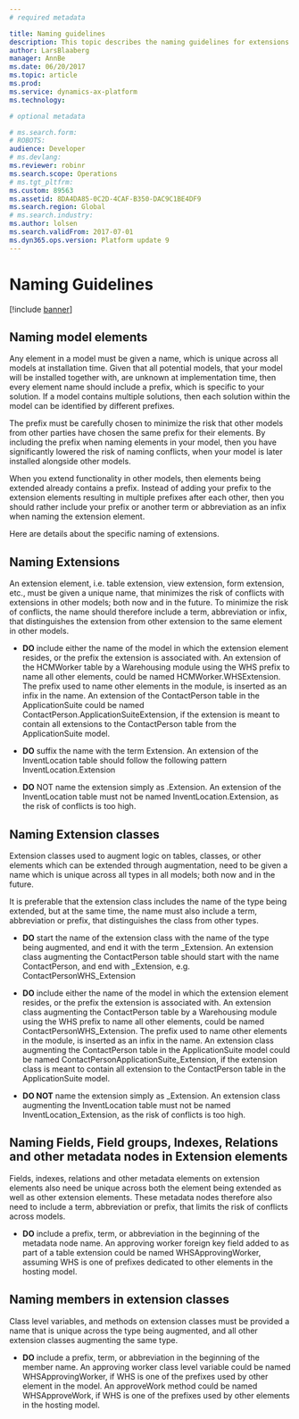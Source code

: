 ```yaml
---
# required metadata

title: Naming guidelines
description: This topic describes the naming guidelines for extensions.
author: LarsBlaaberg
manager: AnnBe
ms.date: 06/20/2017
ms.topic: article
ms.prod: 
ms.service: dynamics-ax-platform
ms.technology: 

# optional metadata

# ms.search.form: 
# ROBOTS: 
audience: Developer
# ms.devlang: 
ms.reviewer: robinr
ms.search.scope: Operations
# ms.tgt_pltfrm: 
ms.custom: 89563
ms.assetid: 8DA4DA85-0C2D-4CAF-B350-DAC9C1BE4DF9
ms.search.region: Global
# ms.search.industry: 
ms.author: lolsen
ms.search.validFrom: 2017-07-01
ms.dyn365.ops.version: Platform update 9
---
```


# Naming Guidelines

[!include [banner](../includes/banner.md)]

## Naming model elements
Any element in a model must be given a name, which is unique across all models at installation time. 
Given that all potential models, that your model will be installed together with, are unknown at implementation time, then every element name should include a prefix, which is specific to your solution. 
If a model contains multiple solutions, then each solution within the model can be identified by different prefixes.

The prefix must be carefully chosen to minimize the risk that other models from other parties have chosen the same prefix for their elements.
By including the prefix when naming elements in your model, then you have significantly lowered the risk of naming conflicts, when your model is later installed alongside other models.

When you extend functionality in other models, then elements being extended already contains a prefix. Instead of adding your prefix to the extension elements resulting in multiple prefixes after each other, then you should rather include your prefix or another term or abbreviation as an infix when naming the extension element.

Here are details about the specific naming of extensions.

## Naming Extensions

An extension element, i.e. table extension, view extension, form extension, etc.,  must be given a unique name, that minimizes the risk of conflicts with extensions in other models; both now and in the future. To minimize the risk of conflicts, the name should therefore include a term, abbreviation or infix, that distinguishes the extension from other extension to the same element in other models.

- **DO** include either the name of the model in which the extension element resides, or the prefix the extension is associated with.
An extension of the HCMWorker table by a Warehousing module using the WHS prefix to name all other elements, could be named HCMWorker.WHSExtension. The prefix used to name other elements in the module, is inserted as an infix in the name.
An extension of the ContactPerson table in the ApplicationSuite could be named ContactPerson.ApplicationSuiteExtension, if the extension is meant to contain all extensions to the ContactPerson table from the ApplicationSuite model.

- **DO** suffix the name with the term Extension.
An extension of the InventLocation table should follow the following pattern InventLocation.<Model>Extension

- **DO** NOT name the extension simply as <ElementBeingExtended>.Extension.
An extension of the InventLocation table must not be named InventLocation.Extension, as the risk of conflicts is too high.


## Naming Extension classes

Extension classes used to augment logic on tables, classes, or other elements which can be extended through augmentation, need to be given a name which is unique across all types in all models; both now and in the future.

It is preferable that the extension class includes the name of the type being extended, but at the same time, the name must also include a term, abbreviation or prefix, that distinguishes the class from other types.

- **DO** start the name of the extension class with the name of the type being augmented, and end it with the term _Extension.
An extension class augmenting the ContactPerson table should start with the name ContactPerson, and end with _Extension, e.g. ContactPersonWHS_Extension

- **DO** include either the name of the model in which the extension element resides, or the prefix the extension is associated with.
An extension class augmenting the ContactPerson table by a Warehousing module using the WHS prefix to name all other elements, could be named ContactPersonWHS_Extension. The prefix used to name other elements in the module, is inserted as an infix in the name.
An extension class augmenting the ContactPerson table in the ApplicationSuite model could be named ContactPersonApplicationSuite_Extension, if the extension class is meant to contain all extension to the ContactPerson table in the ApplicationSuite model.

- **DO NOT** name the extension simply as <ElementBeingExtended>_Extension.
An extension class augmenting the InventLocation table must not be named InventLocation_Extension, as the risk of conflicts is too high.

## Naming Fields, Field groups, Indexes, Relations and other metadata nodes in Extension elements

Fields, indexes, relations and other metadata elements on extension elements also need be unique across both the element being extended as well as other extension elements.
These metadata nodes therefore also need to include a term, abbreviation or prefix, that limits the risk of conflicts across models.

- **DO** include a prefix, term, or abbreviation in the beginning of the metadata node name.
An approving worker foreign key field added to as part of a table extension could be named WHSApprovingWorker, assuming WHS is one of prefixes dedicated to other elements in the hosting model.


## Naming members in extension classes
Class level variables, and methods on extension classes must be provided a name that is unique across the type being augmented, and all other extension classes augmenting the same type.

- **DO** include a prefix, term, or abbreviation in the beginning of the member name.
An approving worker class level variable could be named WHSApprovingWorker, if WHS is one of the prefixes used by other element in the model.
An approveWork method could be named WHSApproveWork, if WHS is one of the prefixes used by other elements in the hosting model.

